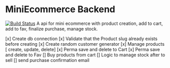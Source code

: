 # MiniEcommerce Backend
[![Build Status](https://travis-ci.org/joemccann/dillinger.svg?branch=master)](https://travis-ci.org/joemccann/dillinger)
A api for mini ecommerce with product creation, add to cart, add to fav, finalize purchase, manage stock.

[x] Create db connection
[x] Validate that the Product slug already exists before creating
[x] Create random customer generator
[x] Manage products [ create, update, delete]
[x] Perma save and delete to Cart
[x] Perma save and delete to Fav
[] Buy products from cart
[] Logic to manage stock after to sell
[] send purchase confirmation email